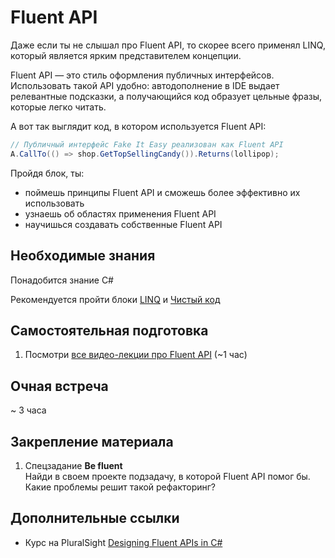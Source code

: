 # Fluent API

Даже если ты не слышал про Fluent API, то скорее всего применял LINQ, который является ярким представителем концепции.

Fluent API — это стиль оформления публичных интерфейсов. Использовать такой API удобно: автодополнение в IDE выдает релевантные подсказки, а получающийся код образует цельные фразы, которые легко читать.

А вот так выглядит код, в котором используется Fluent API:
``` cs
// Публичный интерфейс Fake It Easy реализован как Fluent API
A.CallTo(() => shop.GetTopSellingCandy()).Returns(lollipop);
```

Пройдя блок, ты:

- поймешь принципы Fluent API и сможешь более эффективно их использовать
- узнаешь об областях применения Fluent API
- научишься создавать собственные Fluent API


## Необходимые знания

Понадобится знание C#

Рекомендуется пройти блоки [LINQ](https://github.com/kontur-courses/linq) и [Чистый код](https://github.com/kontur-courses/clean-code)


## Самостоятельная подготовка

1. Посмотри [все видео-лекции про Fluent API](https://ulearn.me/Course/CS2/Fluent_API_f317d52a-3a74-4138-98bf-565a5d593465) (~1 час)


## Очная встреча

~ 3 часа


## Закрепление материала

1. Спецзадание __Be fluent__  
Найди в своем проекте подзадачу, в которой Fluent API помог бы. Какие проблемы решит такой рефакторинг? 


## Дополнительные ссылки

* Курс на PluralSight [Designing Fluent APIs in C#](https://app.pluralsight.com/library/courses/designing-fluent-apis-c-sharp/table-of-contents)

